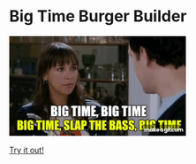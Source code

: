 # Big Time Burger Builder
![](big-time.gif)

[Try it out!](https://big-time-burger-builder.herokuapp.com/)